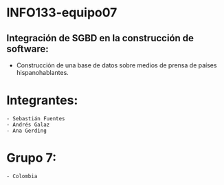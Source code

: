 # INFO133-equipo07
## Integración de SGBD en la construcción de software:
- Construcción de una base de datos sobre medios de prensa de países hispanohablantes.

# Integrantes:
    - Sebastián Fuentes
    - Andrés Galaz
    - Ana Gerding

# Grupo 7:
    - Colombia
